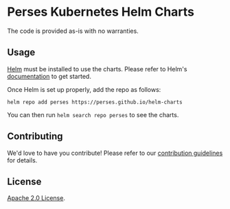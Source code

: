 # Perses Kubernetes Helm Charts

The code is provided as-is with no warranties.

## Usage

[Helm](https://helm.sh) must be installed to use the charts.
Please refer to Helm's [documentation](https://helm.sh/docs/) to get started.

Once Helm is set up properly, add the repo as follows:

```console
helm repo add perses https://perses.github.io/helm-charts
```

You can then run `helm search repo perses` to see the charts.

## Contributing

<!-- Keep full URL links to repo files because this README syncs from main to gh-pages.  -->

We'd love to have you contribute! Please refer to our [contribution guidelines]() for details.

## License

<!-- Keep full URL links to repo files because this README syncs from main to gh-pages.  -->

[Apache 2.0 License](https://github.com/perses/helm-charts/blob/main/LICENSE).
